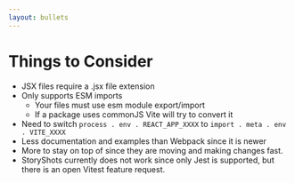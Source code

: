 ```yaml
---
layout: bullets
---
```


# Things to Consider

<v-clicks>

- JSX files require a .jsx file extension
- Only supports ESM imports
  + Your files must use esm module export/import
  + If a package uses commonJS Vite will try to convert it
- Need to switch <code>process &#46; env &#46; REACT_APP_XXXX</code> to <code>import &#46; meta &#46; env &#46; VITE_XXXX</code>
- Less documentation and examples than Webpack since it is newer
- More to stay on top of since they are moving and making changes fast.
- StoryShots currently does not work since only Jest is supported, but there is an open Vitest feature request.

</v-clicks>
